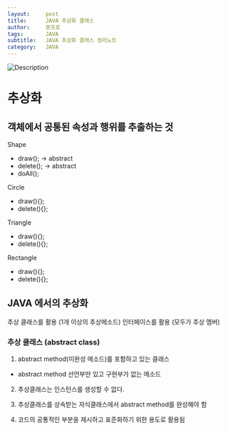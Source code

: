 ```yaml
---
layout:     post
title:      JAVA 추상화 클래스
author:     쭌프로
tags:       JAVA
subtitle:   JAVA 추상화 클래스 정리노트
category:   JAVA
---
```


<!-- Start Writing Below in Markdown -->

![Description](https://alalstjr.github.io/jjunpro.github.io/img/java_bg.png)

# 추상화

## 객체에서 공통된 속성과 행위를 추출하는 것
     
Shape
  - draw(); -> abstract
  - delete(); -> abstract
  - doAll();

Circle
  - draw(){};
  - delete(){};
  
Triangle
  - draw(){};
  - delete(){};
  
Rectangle
  - draw(){};
  - delete(){};
  

## JAVA 에서의 추상화

추상 클래스를 활용 (1개 이상의 추상메소드)
인터페이스를 활용 (모두가 추상 멤버)

### 추상 클래스 (abstract class)

1. abstract method(미완성 메소드)를 포함하고 있는 클래스
  - abstract method 선언부만 있고 구현부가 없는 메소드
  
2. 추상클래스는 인스턴스를 생성할 수 없다.

3. 추상클래스를 상속받는 자식클래스에서 abstract method를 완성해야 함

4. 코드의 공통적인 부분을 제시하고 표준화하기 위한 용도로 활용됨

<script src="https://gist.github.com/alalstjr/3edce614b5822283e474e4a155e6dfb3.js"></script>

